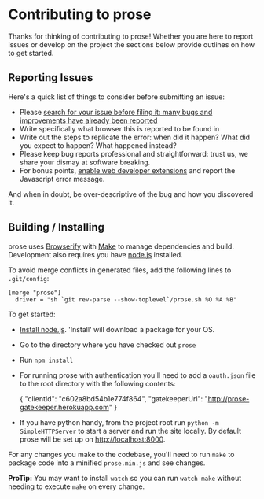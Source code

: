 # Contributing to prose

Thanks for thinking of contributing to prose! Whether you are here to report
issues or develop on the project the sections below provide
outlines on how to get started.

## Reporting Issues

Here's a quick list of things to consider before submitting an issue:

* Please [search for your issue before filing it: many bugs and improvements have already been reported](https://github.com/prose/prose/issues/search?q=)
* Write specifically what browser this is reported to be found in
* Write out the steps to replicate the error: when did it happen? What did you expect to happen? What happened instead?
* Please keep bug reports professional and straightforward: trust us, we share your dismay at software breaking.
* For bonus points, [enable web developer extensions](http://macwright.org/enable-web-developer-extensions/) and report the
  Javascript error message.

And when in doubt, be over-descriptive of the bug and how you discovered it.


## Building / Installing

prose uses [Browserify](browserify.org) with [Make](http://www.gnu.org/software/make/)
to manage dependencies and build. Development also requires you
have [node.js](http://nodejs.org) installed.

To avoid merge conflicts in generated files, add the following lines to `.git/config`:
```
[merge "prose"]
  driver = "sh `git rev-parse --show-toplevel`/prose.sh %O %A %B"
```

To get started:

- [Install node.js](http://nodejs.org/). 'Install' will download a package for
your OS.
- Go to the directory where you have checked out `prose`
- Run `npm install`
- For running prose with authentication you'll need to add a `oauth.json` file
to the root directory with the following contents:

  {
    "clientId": "c602a8bd54b1e774f864",
    "gatekeeperUrl": "http://prose-gatekeeper.herokuapp.com"
  }

- If you have python handy, from the project root run `python -m SimpleHTTPServer`
to start a server and run the site locally. By default prose will be set up 
on [http://localhost:8000](http://localhost:8000).

For any changes you make to the codebase, you'll need to run `make` to package
code into a minified `prose.min.js` and see changes.

__ProTip:__ You may want to install `watch` so you can run `watch make` without
needing to execute `make` on every change.
